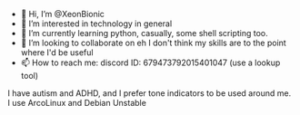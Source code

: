 - 👋 Hi, I’m @XeonBionic
- 👀 I’m interested in technology in general
- 🌱 I’m currently learning python, casually, some shell scripting too.
- 💞️ I’m looking to collaborate on eh I don't think my skills are to the point where I'd be useful
- 📫 How to reach me:  discord ID: 679473792015401047 (use a lookup tool)

I have autism and ADHD, and I prefer tone indicators to be used around me.
I use ArcoLinux and Debian Unstable




<!---
XeonBionic/XeonBionic is a ✨ special ✨ repository because its `README.md` (this file) appears on your GitHub profile.
You can click the Preview link to take a look at your changes.
--->
